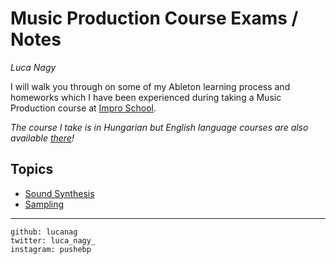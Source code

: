 # Music Production Course Exams / Notes
*Luca Nagy*

I will walk you through on some of my Ableton learning process and homeworks which I have been experienced during taking a Music Production course at [Impro School](https://www.improschool.com). 

*The course I take is in Hungarian but English language courses are also available [there](https://www.improschool.com/all)!*

## Topics
- [Sound Synthesis](https://lucanag.github.io/synthesis-s)
- [Sampling](https://lucanag.github.io/sampling-s/)


---------------
```
github: lucanag
twitter: luca_nagy_
instagram: pushebp
```
